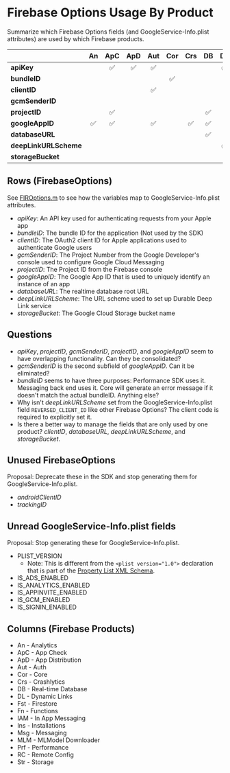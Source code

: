 # Firebase Options Usage By Product

Summarize which Firebase Options fields (and GoogleService-Info.plist attributes) are used by which Firebase products.

|                       | An    | ApC   | ApD   | Aut   | Cor   | Crs   | DB    | DL    | Fst   | Fn    | IAM   | Ins   | Msg   | MLM   | Prf   | RC    | Str   |
|   :---                | :---: | :---: | :---: | :---: | :---: | :---: | :---: | :---: | :---: | :---: | :---: | :---: | :---: | :---: | :---: | :---: | :---: |
| **apiKey**            |       |  ✅   |  ✅  |  ✅   |       |       |       |  ✅   |       |       |  ✅   |  ✅   |       |     |  ✅  |   ✅    |      |
| **bundleID**          |       |       |       |       |   ✅  |       |       |       |       |       |       |       |       |       | ✅   |       |     |
| **clientID**          |       |       |       |  ✅   |       |       |       |       |       |       |       |       |       |       |       |       |     |
| **gcmSenderID**       |       |       |       |       |       |       |       |       |       |       |   ✅  |   ✅  |  ✅  |       |       |  ✅   |      |
| **projectID**         |       |   ✅  |       |       |       |       |   ✅ |       |  ✅  |  ✅   |        |  ✅   |       |  ✅  |   ✅  |  ✅   |       |
| **googleAppID**       |   ✅  |  ✅   |       |  ✅  |       |  ✅   |   ✅ |       |       |       |   ✅   |   ✅  | ✅   |       |  ✅   |   ✅ |   ✅ |
| **databaseURL**       |       |       |       |       |       |       |   ✅  |       |       |       |       |       |       |       |       |       |       |
| **deepLinkURLScheme** |       |       |       |       |       |       |       |    ✅ |       |       |       |       |       |       |       |       |       |
| **storageBucket**     |       |       |       |       |       |       |       |       |       |       |       |       |       |       |       |       |   ✅   |


## Rows (FirebaseOptions)
See [FIROptions.m](https://github.com/firebase/firebase-ios-sdk/blob/main/FirebaseCore/Sources/FIROptions.m) to see how the variables map
to GoogleService-Info.plist attributes.

* *apiKey*: An API key used for authenticating requests from your Apple app
* *bundleID*: The bundle ID for the application (Not used by the SDK)
* *clientID*: The OAuth2 client ID for Apple applications used to authenticate Google users
* *gcmSenderID*: The Project Number from the Google Developer's console used to configure Google Cloud Messaging
* *projectID*: The Project ID from the Firebase console
* *googleAppID*: The Google App ID that is used to uniquely identify an instance of an app
* *databaseURL*: The realtime database root URL
* *deepLinkURLScheme*: The URL scheme used to set up Durable Deep Link service
* *storageBucket*: The Google Cloud Storage bucket name

## Questions

* *apiKey*, *projectID*, *gcmSenderID*, *projectID*, and *googleAppID* seem to have overlapping
  functionality. Can they be consolidated?
* *gcmSenderID* is the second subfield of *googleAppID*. Can it be eliminated?
* *bundleID* seems to have three purposes: Performance SDK uses it. Messaging back end uses it. Core
  will generate an error message if it doesn't match the actual bundleID. Anything else?
* Why isn't *deepLinkURLScheme* set from the GoogleService-Info.plist field `REVERSED_CLIENT_ID` like
  other Firebase Options? The client code is required to explicitly set it.
* Is there a better way to manage the fields that are only used by one product? *clientID*, *databaseURL*,
  *deepLinkURLScheme*, and *storageBucket*.

## Unused FirebaseOptions
Proposal: Deprecate these in the SDK and stop generating them for GoogleService-Info.plist.

* *androidClientID*
* *trackingID*

## Unread GoogleService-Info.plist fields
Proposal: Stop generating these for GoogleService-Info.plist.

 * PLIST_VERSION
   * Note: This is different from the `<plist version="1.0">` declaration that is part of the
     [Property List XML Schema](https://www.apple.com/DTDs/PropertyList-1.0.dtd).
 * IS_ADS_ENABLED
 * IS_ANALYTICS_ENABLED
 * IS_APPINVITE_ENABLED
 * IS_GCM_ENABLED
 * IS_SIGNIN_ENABLED

## Columns (Firebase Products)
* An - Analytics
* ApC - App Check
* ApD - App Distribution
* Aut - Auth
* Cor - Core
* Crs - Crashlytics
* DB - Real-time Database
* DL - Dynamic Links
* Fst - Firestore
* Fn - Functions
* IAM - In App Messaging
* Ins - Installations
* Msg - Messaging
* MLM - MLModel Downloader
* Prf - Performance
* RC - Remote Config
* Str - Storage
